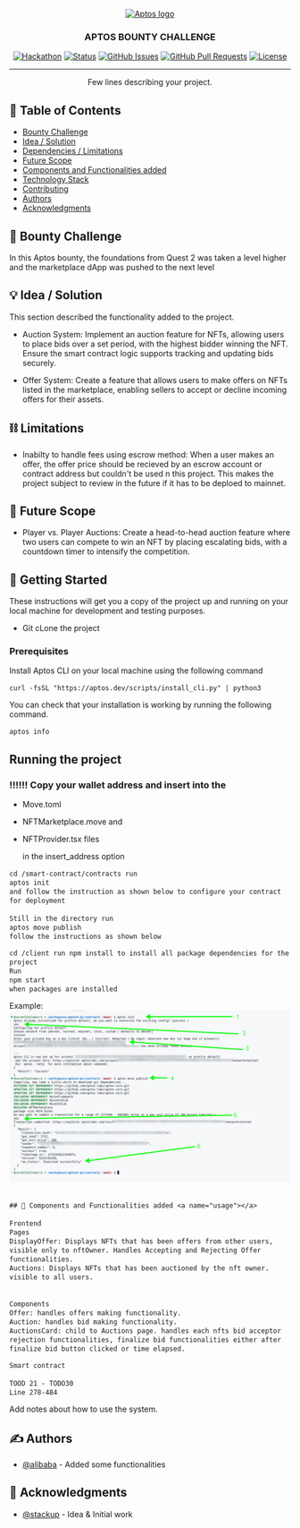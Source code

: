 <p align="center">
  <a href="" rel="noopener">
 <img src="https://shorturl.at/mhcYV" alt="Aptos logo"></a>
</p>
<h3 align="center">APTOS BOUNTY CHALLENGE</h3>

<div align="center">

[![Hackathon](https://img.shields.io/badge/hackathon-name-orange.svg)](https://shorturl.at/gChca)
[![Status](https://img.shields.io/badge/status-active-success.svg)]()
[![GitHub Issues](https://img.shields.io/github/issues/kylelobo/The-Documentation-Compendium.svg)](https://github.com/alibaba0010/aptos-bounty/issues)
[![GitHub Pull Requests](https://img.shields.io/github/issues-pr/kylelobo/The-Documentation-Compendium.svg)](https://github.com/alibaba0010/aptos-bounty/pulls)
[![License](https://img.shields.io/badge/license-MIT-blue.svg)](LICENSE.md)

</div>

---

<p align="center"> Few lines describing your project.
    <br> 
</p>

## 📝 Table of Contents

- [Bounty Challenge](#bounty_challenge)
- [Idea / Solution](#idea)
- [Dependencies / Limitations](#limitations)
- [Future Scope](#future_scope)
- [Components and Functionalities added](#usage)
- [Technology Stack](#tech_stack)
- [Contributing](../CONTRIBUTING.md)
- [Authors](#authors)
- [Acknowledgments](#acknowledgments)

## 🧐 Bounty Challenge <a name = "bounty_challenge"></a>

In this Aptos bounty, the foundations from Quest 2 was taken a level higher and the marketplace dApp was pushed to the next level

## 💡 Idea / Solution <a name = "idea"></a>

This section described the functionality added to the project.

- Auction System: Implement an auction feature for NFTs, allowing users to place bids over a set period, with the highest bidder winning the NFT. Ensure the smart contract logic supports tracking and updating bids securely.

- Offer System: Create a feature that allows users to make offers on NFTs listed in the marketplace, enabling sellers to accept or decline incoming offers for their assets.

## ⛓️ Limitations <a name = "limitations"></a>

- Inabilty to handle fees using escrow method: When a user makes an offer, the offer price should be recieved by an escrow account or contract address but couldn't be used n this project. This makes the project subject to review in the future if it has to be deploed to mainnet.

## 🚀 Future Scope <a name = "future_scope"></a>

- Player vs. Player Auctions: Create a head-to-head auction feature where two users can compete to win an NFT by placing escalating bids, with a countdown timer to intensify the competition.

## 🏁 Getting Started <a name = "getting_started"></a>

These instructions will get you a copy of the project up and running on your local machine for development
and testing purposes.

- Git cLone the project

### Prerequisites

Install Aptos CLI on your local machine using the following command

```
curl -fsSL "https://aptos.dev/scripts/install_cli.py" | python3
```

You can check that your installation is working by running the following command.

```
aptos info
```

## Running the project

### ‼️‼️‼️ Copy your wallet address and insert into the

- Move.toml
- NFTMarketplace.move and
- NFTProvider.tsx files

  in the insert_address option

```
cd /smart-contract/contracts run
aptos init
and follow the instruction as shown below to configure your contract for deployment

Still in the directory run
aptos move publish
follow the instructions as shown below
```

```
cd /client run npm install to install all package dependencies for the project
Run
npm start
when packages are installed
```

Example:
![](./imgs/new.png)

```

## 🎈 Components and Functionalities added <a name="usage"></a>

Frontend
Pages
DisplayOffer: Displays NFTs that has been offers from other users, visible only to nftOwner. Handles Accepting and Rejecting Offer functionalities.
Auctions: Displays NFTs that has been auctioned by the nft owner. visible to all users.


Components
Offer: handles offers making functionality.
Auction: handles bid making functionality.
AuctionsCard: child to Auctions page. handles each nfts bid acceptor rejection functionalities, finalize bid functionalities either after finalize bid button clicked or time elapsed.
```

```
Smart contract

TOOD 21 - TODO30
Line 278-484
```

Add notes about how to use the system.

## ✍️ Authors <a name = "authors"></a>

- [@alibaba](https://github.com/alibaba0010) - Added some functionalities

## 🎉 Acknowledgments <a name = "acknowledgments"></a>

- [@stackup](https://earn.stackup.dev/) - Idea & Initial work

```

```
